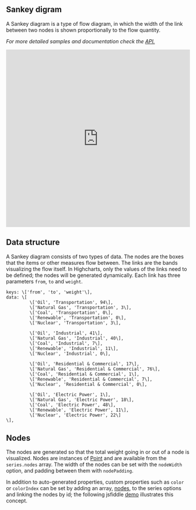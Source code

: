 Sankey digram
-------------

A Sankey diagram is a type of flow diagram, in which the width of the link between two nodes is shown proportionally to the flow quantity.

_For more detailed samples and documentation check the [API.](http://api.highcharts.com/highcharts/plotOptions.sankey)_

<iframe width="320" height="240" style="width: 100%; height: 485px; border: none;" src=https://www.highcharts.com/samples/embed/highcharts/demo/sankey-diagram></iframe>

Data structure
--------------

A Sankey diagram consists of two types of data. The nodes are the boxes that the items or other measures flow between. The links are the bands visualizing the flow itself. In Highcharts, only the values of the links need to be defined; the nodes will be generated dynamically. Each link has three parameters `from`, `to` and `weight`.

    
    keys: \['from', 'to', 'weight'\],
    data: \[
             \['Oil', 'Transportation', 94\],
             \['Natural Gas', 'Transportation', 3\],
             \['Coal', 'Transportation', 0\],
             \['Renewable', 'Transportation', 0\],
             \['Nuclear', 'Transportation', 3\],
    
             \['Oil', 'Industrial', 41\],
             \['Natural Gas', 'Industrial', 40\],
             \['Coal', 'Industrial', 7\],
             \['Renewable', 'Industrial', 11\],
             \['Nuclear', 'Industrial', 0\],
    
             \['Oil', 'Residential & Commercial', 17\],
             \['Natural Gas', 'Residential & Commercial', 76\],
             \['Coal', 'Residential & Commercial', 1\],
             \['Renewable', 'Residential & Commercial', 7\],
             \['Nuclear', 'Residential & Commercial', 0\],
    
             \['Oil', 'Electric Power', 1\],
             \['Natural Gas', 'Electric Power', 18\],
             \['Coal', 'Electric Power', 48\],
             \['Renewable', 'Electric Power', 11\],
             \['Nuclear', 'Electric Power', 22\]
    \],
    

Nodes
-----

The nodes are generated so that the total weight going in or out of a node is visualized. Nodes are instances of [Point](https://api.highcharts.com/class-reference/Highcharts.Point) and are available from the `series.nodes` array. The width of the nodes can be set with the `nodeWidth` option, and padding between them with `nodePadding`.

In addition to auto-generated properties, custom properties such as `color` or `colorIndex` can be set by adding an array, [nodes](http://api.highcharts.com/highcharts/series.sankey.nodes), to the series options and linking the nodes by id; the following jsfiddle [demo](http://jsfiddle.net/gh/get/library/pure/highcharts/highcharts/tree/master/samples/highcharts/plotoptions/sankey-inverted/) illustrates this concept.

